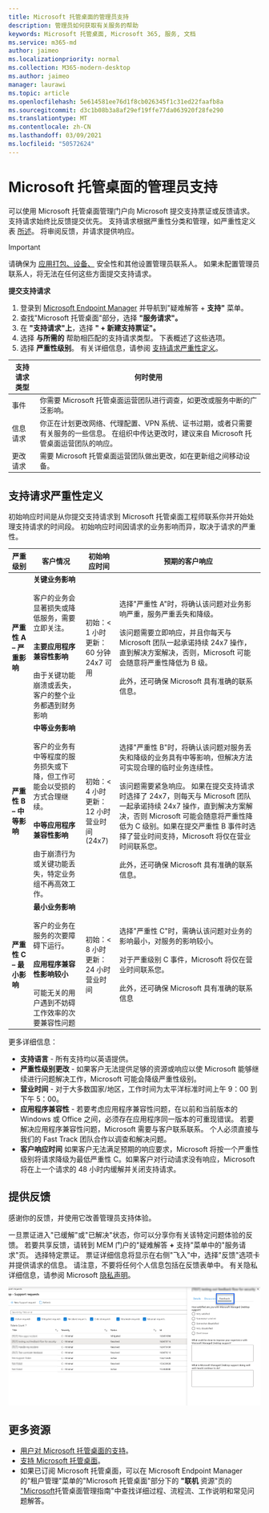 ```yaml
---
title: Microsoft 托管桌面的管理员支持
description: 管理员如何获取有关服务的帮助
keywords: Microsoft 托管桌面, Microsoft 365, 服务, 文档
ms.service: m365-md
author: jaimeo
ms.localizationpriority: normal
ms.collection: M365-modern-desktop
ms.author: jaimeo
manager: laurawi
ms.topic: article
ms.openlocfilehash: 5e614581ee76d1f8cb026345f1c31ed22faafb8a
ms.sourcegitcommit: d3c1b08b3a8af29ef19ffe77da063920f28fe290
ms.translationtype: MT
ms.contentlocale: zh-CN
ms.lasthandoff: 03/09/2021
ms.locfileid: "50572624"
---
```

# <a name="admin-support-for-microsoft-managed-desktop"></a>Microsoft 托管桌面的管理员支持

可以使用 Microsoft 托管桌面管理门户向 Microsoft 提交支持票证或反馈请求。 支持请求始终比反馈提交优先。 支持请求根据严重性分类和管理，如严重性定义表 [所述](#sev)。 将审阅反馈，并请求提供响应。 

>[!IMPORTANT]
>请确保为 [应用打包、设备、](../get-started/add-admin-contacts.md) 安全性和其他设置管理员联系人。 如果未配置管理员联系人，将无法在任何这些方面提交支持请求。

**提交支持请求**
1. 登录到 [Microsoft Endpoint Manager](https://endpoint.microsoft.com/) 并导航到"疑难解答 + **支持"** 菜单。
2. 查找"Microsoft 托管桌面"部分，选择 **"服务请求"。**
3. 在 **"支持请求"上**，选择 **" + 新建支持票证"。**
4. 选择 **与所需的** 帮助相匹配的支持请求类型。 下表概述了这些选项。 
5. 选择 **严重性级别**。 有关详细信息，请参阅 [支持请求严重性定义](#sev)。 

支持请求类型 | 何时使用
--- | ---
事件 | 你需要 Microsoft 托管桌面运营团队进行调查，如更改或服务中断的广泛影响。
信息请求 | 你正在计划更改网络、代理配置、VPN 系统、证书过期，或者只需要有关服务的一些信息。 在组织中传达更改时，建议来自 Microsoft 托管桌面运营团队的响应。
更改请求 | 需要 Microsoft 托管桌面运营团队做出更改，如在更新组之间移动设备。

<span id="sev" />

## <a name="support-request-severity-definitions"></a>支持请求严重性定义

初始响应时间是从你提交支持请求到 Microsoft 托管桌面工程师联系你并开始处理支持请求的时间段。 初始响应时间因请求的业务影响而异，取决于请求的严重性。

严重级别  | 客户情况 |  初始响应时间   | 预期的客户响应
--- | --- | --- | ---
**严重性 A – 严重影响** |  **关键业务影响**<br><br>客户的业务会显著损失或降低服务，需要立即关注。<br><br>**主要应用程序兼容性影响**<br><br>由于关键功能崩溃或丢失，客户的整个业务都遇到财务影响 | 初始：< 1 小时<br>更新：60 分钟<br>24x7 可用 | 选择"严重性 A"时，将确认该问题对业务影响严重，服务严重丢失和降级。 <br><br>该问题需要立即响应，并且你每天与 Microsoft 团队一起承诺持续 24x7 操作，直到解决方案解决，否则，Microsoft 可能会随意将严重性降低为 B 级。<br><br> 此外，还可确保 Microsoft 具有准确的联系信息。 
**严重性 B – 中等影响** |  **中等业务影响**<br><br>客户的业务有中等程度的服务损失或下降，但工作可能会以受损的方式合理继续。<br><br>**中等应用程序兼容性影响**<br><br>由于崩溃行为或关键功能丢失，特定业务组不再高效工作。 |  初始：< 4 小时<br>更新：12 小时<br>营业时间 (24x7)  | 选择"严重性 B"时，将确认该问题对服务丢失和降级的业务具有中等影响，但解决方法可实现合理的临时业务连续性。 <br><br>该问题需要紧急响应。 如果在提交支持请求时选择了 24x7，则每天与 Microsoft 团队一起承诺持续 24x7 操作，直到解决方案解决，否则 Microsoft 可能会随意将严重性降低为 C 级别。如果在提交严重性 B 事件时选择了营业时间支持，Microsoft 将仅在营业时间联系您。<br><br>此外，还可确保 Microsoft 具有准确的联系信息。
**严重性 C – 最小影响** |   **最小业务影响**<br><br> 客户的业务在服务的次要障碍下运行。<br><br>**应用程序兼容性影响较小**<br><br>可能无关的用户遇到不妨碍工作效率的次要兼容性问题 |    初始：< 8 小时<br>更新：24 小时<br>营业时间  | 选择"严重性 C"时，需确认该问题对业务的影响最小，对服务的影响较小。<br><br>对于严重级别 C 事件，Microsoft 将仅在营业时间联系您。<br><br>此外，还可确保 Microsoft 具有准确的联系信息

更多详细信息：
- **支持语言** - 所有支持均以英语提供。
- **严重性级别更改** - 如果客户无法提供足够的资源或响应以使 Microsoft 能够继续进行问题解决工作，Microsoft 可能会降级严重性级别。 
- **营业时间** - 对于大多数国家/地区，工作时间为太平洋标准时间上午 9：00 到下午 5：00。
- **应用程序兼容性** - 若要考虑应用程序兼容性问题，在以前和当前版本的 Windows 或 Office 之间，必须存在应用程序同一版本的可重现错误。 若要解决应用程序兼容性问题，Microsoft 需要与客户联系联系。 个人必须直接与我们的 Fast Track 团队合作以调查和解决问题。
- **客户响应时间** 如果客户无法满足预期的响应要求，Microsoft 将按一个严重性级别将请求降级为最低严重性 C。如果客户对行动请求没有响应，Microsoft 将在上一个请求的 48 小时内缓解并关闭支持请求。

## <a name="provide-feedback"></a>提供反馈

感谢你的反馈，并使用它改善管理员支持体验。

一旦票证进入"已缓解"或"已解决"状态，你可以分享你有关该特定问题体验的反馈。 若要共享反馈，请转到 MEM 门户的"疑难解答 **+** 支持"菜单中的"服务请求"页。  选择特定票证。 票证详细信息将显示在右侧"飞入"中，选择"反馈"选项卡并提供请求的信息。 请注意，不要将任何个人信息包括在反馈表单中。 有关隐私详细信息，请参阅 Microsoft [隐私声明](https://privacy.microsoft.com/privacystatement)。

![反馈表单](../../media/feedback_form.png)



## <a name="more-resources"></a>更多资源
- [用户对 Microsoft 托管桌面的支持](end-user-support.md)。 
- [支持 Microsoft 托管桌面](../service-description/support.md)。 
- 如果已订阅 Microsoft 托管桌面，可以在 Microsoft Endpoint Manager 的"租户管理"菜单的"Microsoft 托管桌面"部分下的 **"联机** 资源"页的 ["Microsoft](https://endpoint.microsoft.com/)托管桌面管理指南"中查找详细过程、流程流、工作说明和常见问题解答。 
